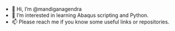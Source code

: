 - 👋 Hi, I’m @mandiganagendra
- 👀 I’m interested in learning Abaqus scripting and Python.
- 📫 Please reach me if you know some useful links or repositories.

<!---
mandiganagendra/mandiganagendra is a ✨ special ✨ repository because its `README.md` (this file) appears on your GitHub profile.
You can click the Preview link to take a look at your changes.
--->
